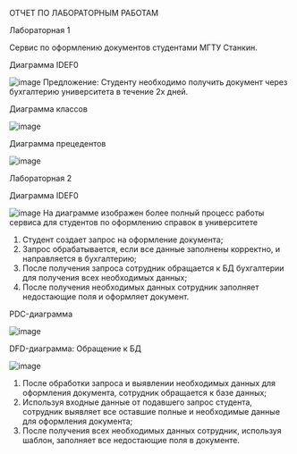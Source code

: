 ОТЧЕТ ПО ЛАБОРАТОРНЫМ РАБОТАМ


Лабораторная 1

Сервис по оформлению документов студентами МГТУ Станкин.

Диаграмма IDEF0

![image](https://user-images.githubusercontent.com/62379084/135609190-6df09846-d2f0-4b2a-8704-042900c2de77.png)
Предложение: Студенту необходимо получить документ через бухгалтерию университета в течение 2х дней.

Диаграмма классов

![image](http://www.plantuml.com/plantuml/png/JOynYiCm44LhwnGVLxkmrPx0w_K1J5Aa7gI9BInBpeo42I5tZy0fqZxUV_0xpIIvhC7eukD6GYji85KyJDEJNIP99Rh_59BWCllCflaJIVj1-b2LAYPnB9_eQOvAUyx5SSmjI37MA4vyAwpPN7tqEhF3a6nPgmACjB7iIHPylMSOADCFXY8-JlY5exj-r_Zi7SDwiO5Dnz7L0oy0)

Диаграмма прецедентов

![image](http://www.plantuml.com/plantuml/png/fSwnJWCn30RWkNuAwoOOAl402FNAVD9jp5PYskXoSN4SEb3U7TEZwFOEaQpFVsplgf5QcpFKAPKJASr8mKJn2pPx2jD1fPNuAjdfxPYCOTEhodcHVVQ81qKZwvg-L_DQvK2LxvwO-TtG13KTZeOnAGTBKc2vTtn2gjYTMAkKxW-71IlhPmfyq_6AoX-Dg_r7LzyfOoIZ3cwdzzVcIDu-YquTZBZTuaF_2Fv-om5y__F5gn46XykBxuOTbzZc_0C0)


Лабораторная 2

Диаграмма IDEF0

![image](https://user-images.githubusercontent.com/62379084/137474499-7b2623c5-548c-45a6-b641-12cdaf4e6a76.png)
На диаграмме изображен более полный процесс работы сервиса для студентов по оформлению справок в университете
1. Студент создает запрос на оформление документа;
2. Запрос обрабатывается, если все данные заполнены корректно, и направляется в бухгалтерию;
3. После получения запроса сотрудник обращается к БД бухгалтерии для получения всех необходимых данных;
4. После получения необходимых данных сотрудник заполняет недостающие поля и оформляет документ.

PDC-диаграмма

![image](https://user-images.githubusercontent.com/62379084/137477735-57234a75-df98-4a4d-b4fd-a2387617dd5c.png)

DFD-диаграмма: Обращение к БД

![image](https://user-images.githubusercontent.com/62379084/137477939-b875d236-cb49-4305-9fd7-f7db17baa5c6.png)
1. После обработки запроса и выявлении необходимых данных для оформления документа, сотрудник обращается к базе данных;
2. Используя входные данные от подавшего запрос студента, сотрудник выявляет все оставшие полные и необходимые данные для оформления документа;
3. После получения всех необходимых данных сотрудник, используя шаблон, заполняет все недостающие поля в документе.
